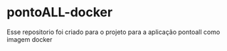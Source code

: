# pontoALL-docker
Esse repositorio foi criado para o projeto para a aplicação pontoall como imagem docker
